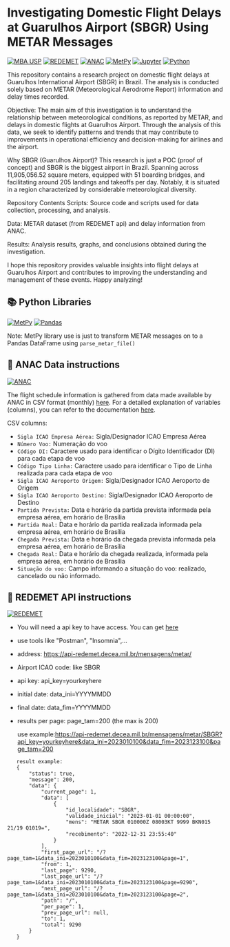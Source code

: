 Investigating Domestic Flight Delays at Guarulhos Airport (SBGR) Using METAR Messages
=====
[![MBA USP](https://img.shields.io/badge/MBA-USP-blue)](https://mbauspesalq.com/)
[![REDEMET](https://img.shields.io/badge/REDEMET-c60dde)](https://www.redemet.aer.mil.br/)
[![ANAC](https://img.shields.io/badge/ANAC-blue)](https://www.gov.br/anac/pt-br)
[![MetPy](https://img.shields.io/badge/MetPy-1.6.1-green)](https://github.com/Unidata/MetPy/blob/main/README.md)
[![Jupyter](https://img.shields.io/badge/Jupyter-notebook-c93810)](https://jupyter.org/)
[![Python](https://img.shields.io/badge/Python-3.11.3-f7bb05)](https://www.python.org/)

This repository contains a research project on domestic flight delays at Guarulhos International Airport (SBGR) in Brazil. The analysis is conducted solely based on METAR (Meteorological Aerodrome Report) information and delay times recorded.

Objective:
The main aim of this investigation is to understand the relationship between meteorological conditions, as reported by METAR, and delays in domestic flights at Guarulhos Airport. Through the analysis of this data, we seek to identify patterns and trends that may contribute to improvements in operational efficiency and decision-making for airlines and the airport.

Why SBGR (Guarulhos Airport)?
This research is just a POC (proof of concept) and SBGR is the biggest airport in Brazil. Spanning across 11,905,056.52 square meters, equipped with 51 boarding bridges, and facilitating around 205 landings and takeoffs per day. Notably, it is situated in a region characterized by considerable meteorological diversity.

Repository Contents
Scripts: Source code and scripts used for data collection, processing, and analysis.

Data: METAR dataset (from REDEMET api) and delay information from ANAC.

Results: Analysis results, graphs, and conclusions obtained during the investigation.

I hope this repository provides valuable insights into flight delays at Guarulhos Airport and contributes to improving the understanding and management of these events. Happy analyzing!

📚 Python Libraries
-------------------
[![MetPy](https://img.shields.io/badge/MetPy-1.6.1-green)](https://pypi.org/project/MetPy/)
[![Pandas](https://img.shields.io/badge/Pandas-2.2.0-c60dde)](https://pypi.org/project/pandas/)

Note: MetPy library use is just to transform METAR messages on to a Pandas DataFrame using `parse_metar_file()`

📡 ANAC Data instructions
---------
[![ANAC](https://img.shields.io/badge/ANAC-blue)](https://www.gov.br/anac/pt-br)

The flight schedule information is gathered from data made available by ANAC in CSV format (monthly) [here](https://www.gov.br/anac/pt-br/assuntos/dados-e-estatisticas/historico-de-voos). For a detailed explanation of variables (columns), you can refer to the documentation [here](https://www.gov.br/anac/pt-br/acesso-a-informacao/dados-abertos/areas-de-atuacao/voos-e-operacoes-aereas/voo-regular-ativo-vra/62-voo-regular-ativo-vra).

CSV columns:
- `Sigla ICAO Empresa Aérea:` Sigla/Designador ICAO Empresa Aérea
- `Número Voo:`	Numeração do voo
- `Código DI:` Caractere usado para identificar o Dígito Identificador (DI) para cada etapa de voo
- `Código Tipo Linha:` Caractere usado para identificar o Tipo de Linha realizada para cada etapa de voo
- `Sigla ICAO Aeroporto Origem:` Sigla/Designador ICAO Aeroporto de Origem
- `Sigla ICAO Aeroporto Destino:` Sigla/Designador ICAO Aeroporto de Destino
- `Partida Prevista:` Data e horário da partida prevista informada pela empresa aérea, em horário de Brasília
- `Partida Real:` Data e horário da partida realizada informada pela empresa aérea, em horário de Brasília
- `Chegada Prevista:` Data e horário da chegada prevista informada pela empresa aérea, em horário de Brasília
- `Chegada Real:` Data e horário da chegada realizada, informada pela empresa aérea, em horário de Brasília
- `Situação do voo:` Campo informando a situação do voo: realizado, cancelado ou não informado.​

📡 REDEMET API instructions
---------------------------
[![REDEMET](https://img.shields.io/badge/REDEMET-c60dde)](https://www.redemet.aer.mil.br/)

- You will need a api key to have access. You can get [here](https://www.atd-1.com/cadastro-a)
- use tools like "Postman", "Insomnia",...
- address: https://api-redemet.decea.mil.br/mensagens/metar/
- Airport ICAO code: like SBGR
- api key: api_key=yourkeyhere
- initial date: data_ini=YYYYMMDD
- final date: data_fim=YYYYMMDD
- results per page: page_tam=200 (the max is 200)

    use example:https://api-redemet.decea.mil.br/mensagens/metar/SBGR?api_key=yourkeyhere&data_ini=2023010100&data_fim=2023123100&page_tam=200

 ```
    result example:
    {
        "status": true,
        "message": 200,
        "data": {
            "current_page": 1,
            "data": [
                {
                    "id_localidade": "SBGR",
                    "validade_inicial": "2023-01-01 00:00:00",
                    "mens": "METAR SBGR 010000Z 08003KT 9999 BKN015 21/19 Q1019=",
                    "recebimento": "2022-12-31 23:55:40"
                }
            ],
            "first_page_url": "/?page_tam=1&data_ini=2023010100&data_fim=2023123100&page=1",
            "from": 1,
            "last_page": 9290,
            "last_page_url": "/?page_tam=1&data_ini=2023010100&data_fim=2023123100&page=9290",
            "next_page_url": "/?page_tam=1&data_ini=2023010100&data_fim=2023123100&page=2",
            "path": "/",
            "per_page": 1,
            "prev_page_url": null,
            "to": 1,
            "total": 9290
        }
    }
